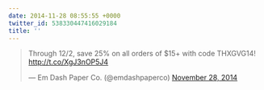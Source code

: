 ```yaml
---
date: 2014-11-28 08:55:55 +0000
twitter_id: 538330447416029184
title: ''
---
```


<blockquote class="twitter-tweet"><p lang="en" dir="ltr">Through 12/2, save 25% on all orders of $15+ with code THXGVG14! <a href="http://t.co/XgJ3nOP5J4">http://t.co/XgJ3nOP5J4</a></p>&mdash; Em Dash Paper Co. (@emdashpaperco) <a href="https://twitter.com/emdashpaperco/status/538324672958722048?ref_src=twsrc%5Etfw">November 28, 2014</a></blockquote>
<script async src="https://platform.twitter.com/widgets.js" charset="utf-8"></script>
